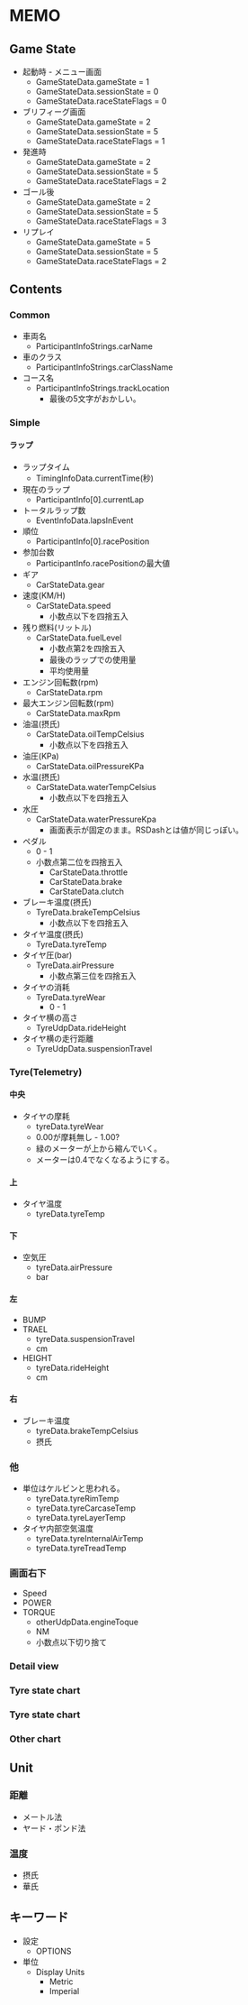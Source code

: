 # MEMO
## Game State
* 起動時 - メニュー画面
  * GameStateData.gameState = 1
  * GameStateData.sessionState = 0
  * GameStateData.raceStateFlags = 0
* ブリフィーグ画面
  * GameStateData.gameState = 2
  * GameStateData.sessionState = 5
  * GameStateData.raceStateFlags = 1
* 発進時
  * GameStateData.gameState = 2
  * GameStateData.sessionState = 5
  * GameStateData.raceStateFlags = 2
* ゴール後
  * GameStateData.gameState = 2
  * GameStateData.sessionState = 5
  * GameStateData.raceStateFlags = 3
* リプレイ
  * GameStateData.gameState = 5
  * GameStateData.sessionState = 5
  * GameStateData.raceStateFlags = 2


## Contents
### Common
* 車両名
  * ParticipantInfoStrings.carName
* 車のクラス
  * ParticipantInfoStrings.carClassName
* コース名
  * ParticipantInfoStrings.trackLocation
    * 最後の5文字がおかしい。
### Simple
#### ラップ
* ラップタイム
  * TimingInfoData.currentTime(秒)
* 現在のラップ
  * ParticipantInfo[0].currentLap
* トータルラップ数
  * EventInfoData.lapsInEvent
* 順位
  * ParticipantInfo[0].racePosition
* 参加台数
  * ParticipantInfo.racePositionの最大値
* ギア
  * CarStateData.gear
* 速度(KM/H)
  * CarStateData.speed
    * 小数点以下を四捨五入
* 残り燃料(リットル)
  * CarStateData.fuelLevel
    * 小数点第2を四捨五入
    * 最後のラップでの使用量
    * 平均使用量
* エンジン回転数(rpm)
  * CarStateData.rpm
* 最大エンジン回転数(rpm)
  * CarStateData.maxRpm
* 油温(摂氏)
  * CarStateData.oilTempCelsius
    * 小数点以下を四捨五入
* 油圧(KPa)
  * CarStateData.oilPressureKPa
* 水温(摂氏)
  * CarStateData.waterTempCelsius
    * 小数点以下を四捨五入
* 水圧
  * CarStateData.waterPressureKpa
    * 画面表示が固定のまま。RSDashとは値が同じっぽい。
* ペダル
  * 0 - 1
  * 小数点第二位を四捨五入
      * CarStateData.throttle
      * CarStateData.brake
      * CarStateData.clutch
* ブレーキ温度(摂氏)
  * TyreData.brakeTempCelsius
    * 小数点以下を四捨五入
* タイヤ温度(摂氏)
  * TyreData.tyreTemp
* タイヤ圧(bar)
  * TyreData.airPressure
    * 小数点第三位を四捨五入
* タイヤの消耗
  * TyreData.tyreWear
    * 0 - 1
* タイヤ横の高さ
  * TyreUdpData.rideHeight
* タイヤ横の走行距離
  * TyreUdpData.suspensionTravel
      
### Tyre(Telemetry)
#### 中央
* タイヤの摩耗
  * tyreData.tyreWear
  * 0.00が摩耗無し - 1.00?
  * 緑のメーターが上から縮んでいく。
  * メーターは0.4でなくなるようにする。
#### 上
* タイヤ温度
  * tyreData.tyreTemp
#### 下
* 空気圧
  * tyreData.airPressure
  * bar
#### 左
* BUMP
* TRAEL
  * tyreData.suspensionTravel
  * cm
* HEIGHT
  * tyreData.rideHeight
  * cm
#### 右
* ブレーキ温度
  * tyreData.brakeTempCelsius
  * 摂氏
### 他
* 単位はケルビンと思われる。
  * tyreData.tyreRimTemp
  * tyreData.tyreCarcaseTemp
  * tyreData.tyreLayerTemp
* タイヤ内部空気温度
  * tyreData.tyreInternalAirTemp
  * tyreData.tyreTreadTemp

### 画面右下
* Speed
* POWER
* TORQUE
  * otherUdpData.engineToque
  * NM
  * 小数点以下切り捨て

### Detail view
### Tyre state chart
### Tyre state chart
### Other chart

## Unit
### 距離
* メートル法
* ヤード・ポンド法
### 温度
* 摂氏
* 華氏


## キーワード
* 設定
  * OPTIONS
* 単位
  * Display Units
    * Metric
    * Imperial
